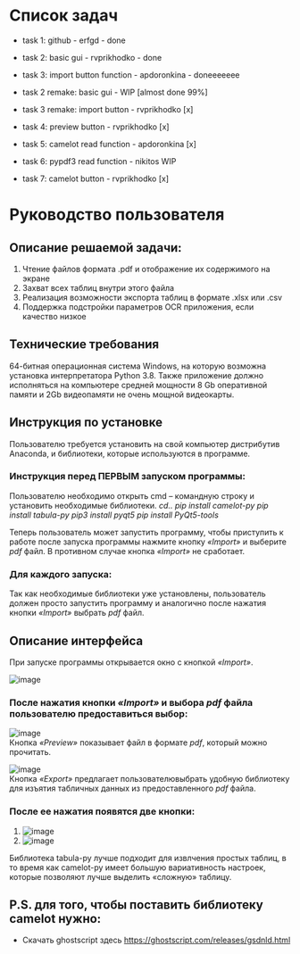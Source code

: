 # Список задач
* task 1: github - erfgd - done
* task 2: basic gui - rvprikhodko - done
* task 3: import button function - apdoronkina - doneeeeeee

* task 2 remake: basic gui - WIP [almost done 99%]
* task 3 remake: import button - rvprikhodko [x]
* task 4: preview button - rvprikhodko [x]
* task 5: camelot read function - apdoronkina [x]
* task 6: pypdf3 read function - nikitos WIP
* task 7: camelot button - rvprikhodko [x]

# Руководство пользователя
## Описание решаемой задачи:
1.	Чтение файлов формата .pdf и отображение их содержимого на экране
2.	Захват всех таблиц внутри этого файла
3.	Реализация возможности экспорта таблиц в формате .xlsx или .csv
4.	Поддержка подстройки параметров OCR приложения, если качество низкое

## Технические требования
64-битная операционная система Windows, на которую возможна установка интерпретатора Python 3.8. Также приложение должно исполняться на компьютере средней мощности 8 Gb оперативной памяти и 2Gb видеопамяти не очень мощной видеокарты.

## Инструкция по установке
Пользователю требуется установить на свой компьютер дистрибутив Anaconda, и библиотеки, которые используются в программе.
### Инструкция перед ПЕРВЫМ запуском программы:
Пользователю необходимо открыть cmd – командную строку и установить необходимые библиотеки.
*cd..
pip install camelot-py
pip install tabula-py
pip3 install pyqt5
pip install PyQt5-tools*

Теперь пользователь может запустить программу, чтобы приступить к работе после запуска программы нажмите кнопку *«Import»* и выберите *pdf* файл. В противном случае кнопка *«Import»* не сработает.
### Для каждого запуска: 
Так как необходимые библиотеки уже установлены, пользователь должен просто запустить программу и аналогично после нажатия кнопки *«Import»* выбрать *pdf* файл.

## Описание интерфейса 
При запуске программы открывается окно с кнопкой *«Import»*.

 ![image](https://user-images.githubusercontent.com/100873734/166367258-40eefc60-e5b8-4371-9494-ce4783980119.png)

### После нажатия кнопки *«Import»* и выбора *pdf* файла пользователю предоставиться выбор:

![image](https://user-images.githubusercontent.com/100873734/166367737-aef30dae-0d77-43e4-ae76-233cbf44be36.png)                  
Кнопка *«Preview»* показывает файл в формате *pdf*, который можно прочитать.

![image](https://user-images.githubusercontent.com/100873734/166368741-4dbf5689-67b2-4678-a592-fe19faffbc32.png)                
Кнопка *«Export»* предлагает пользователювыбрать удобную библиотеку для изъятия табличных данных из предоставленного *pdf* файла. 
### После ее нажатия появятся две кнопки: 

1.	![image](https://user-images.githubusercontent.com/100873734/166369976-476c0690-0fc4-455f-a2a2-56096b8b96d7.png)                                 
2. ![image](https://user-images.githubusercontent.com/100873734/166370992-eaf2708d-7020-46f9-a087-c132a58eb441.png)
                  

 Библиотека tabula-py лучше подходит для извлчения простых таблиц, в то время как camelot-py имеет большую вариативность настроек, которые позволяют лучше выделить «сложную» таблицу.

## P.S. для того, чтобы поставить библиотеку camelot нужно:
* Скачать ghostscript здесь https://ghostscript.com/releases/gsdnld.html
